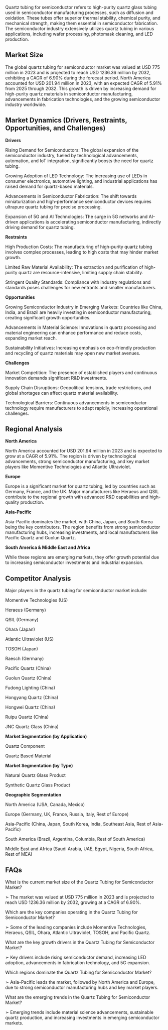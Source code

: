 Quartz tubing for semiconductor refers to high-purity quartz glass tubing used in semiconductor manufacturing processes, such as diffusion and oxidation. These tubes offer superior thermal stability, chemical purity, and mechanical strength, making them essential in semiconductor fabrication. The semiconductor industry extensively utilizes quartz tubing in various applications, including wafer processing, photomask cleaning, and LED production.

## Market Size
The global quartz tubing for semiconductor market was valued at USD 775 million in 2023 and is projected to reach USD 1236.36 million by 2032, exhibiting a CAGR of 6.90% during the forecast period. North America accounted for USD 201.94 million in 2023, with an expected CAGR of 5.91% from 2025 through 2032. This growth is driven by increasing demand for high-purity quartz materials in semiconductor manufacturing, advancements in fabrication technologies, and the growing semiconductor industry worldwide.

## Market Dynamics (Drivers, Restraints, Opportunities, and Challenges)

**Drivers**

Rising Demand for Semiconductors: The global expansion of the semiconductor industry, fueled by technological advancements, automation, and IoT integration, significantly boosts the need for quartz tubing.

Growing Adoption of LED Technology: The increasing use of LEDs in consumer electronics, automotive lighting, and industrial applications has raised demand for quartz-based materials.

Advancements in Semiconductor Fabrication: The shift towards miniaturization and high-performance semiconductor devices requires ultrapure quartz tubing for precise processing.

Expansion of 5G and AI Technologies: The surge in 5G networks and AI-driven applications is accelerating semiconductor manufacturing, indirectly driving demand for quartz tubing.

**Restraints**

High Production Costs: The manufacturing of high-purity quartz tubing involves complex processes, leading to high costs that may hinder market growth.

Limited Raw Material Availability: The extraction and purification of high-purity quartz are resource-intensive, limiting supply chain stability.

Stringent Quality Standards: Compliance with industry regulations and standards poses challenges for new entrants and smaller manufacturers.

**Opportunities**

Growing Semiconductor Industry in Emerging Markets: Countries like China, India, and Brazil are heavily investing in semiconductor manufacturing, creating significant growth opportunities.

Advancements in Material Science: Innovations in quartz processing and material engineering can enhance performance and reduce costs, expanding market reach.

Sustainability Initiatives: Increasing emphasis on eco-friendly production and recycling of quartz materials may open new market avenues.

**Challenges**

Market Competition: The presence of established players and continuous innovation demands significant R&D investments.

Supply Chain Disruptions: Geopolitical tensions, trade restrictions, and global shortages can affect quartz material availability.

Technological Barriers: Continuous advancements in semiconductor technology require manufacturers to adapt rapidly, increasing operational challenges.

## Regional Analysis

**North America**

North America accounted for USD 201.94 million in 2023 and is expected to grow at a CAGR of 5.91%. The region is driven by technological advancements, strong semiconductor manufacturing, and key market players like Momentive Technologies and Atlantic Ultraviolet.

**Europe**

Europe is a significant market for quartz tubing, led by countries such as Germany, France, and the UK. Major manufacturers like Heraeus and QSIL contribute to the regional growth with advanced R&D capabilities and high-quality production.

**Asia-Pacific**

Asia-Pacific dominates the market, with China, Japan, and South Korea being the key contributors. The region benefits from strong semiconductor manufacturing hubs, increasing investments, and local manufacturers like Pacific Quartz and Guolun Quartz.

**South America & Middle East and Africa**

While these regions are emerging markets, they offer growth potential due to increasing semiconductor investments and industrial expansion.

## Competitor Analysis

Major players in the quartz tubing for semiconductor market include:

Momentive Technologies (US)

Heraeus (Germany)

QSIL (Germany)

Ohara (Japan)

Atlantic Ultraviolet (US)

TOSOH (Japan)

Raesch (Germany)

Pacific Quartz (China)

Guolun Quartz (China)

Fudong Lighting (China)

Hongyang Quartz (China)

Hongwei Quartz (China)

Ruipu Quartz (China)

JNC Quartz Glass (China)

**Market Segmentation (by Application)**

Quartz Component

Quartz Based Material

**Market Segmentation (by Type)**

Natural Quartz Glass Product

Synthetic Quartz Glass Product

**Geographic Segmentation**

North America (USA, Canada, Mexico)

Europe (Germany, UK, France, Russia, Italy, Rest of Europe)

Asia-Pacific (China, Japan, South Korea, India, Southeast Asia, Rest of Asia-Pacific)

South America (Brazil, Argentina, Columbia, Rest of South America)

Middle East and Africa (Saudi Arabia, UAE, Egypt, Nigeria, South Africa, Rest of MEA)

## FAQs

What is the current market size of the Quartz Tubing for Semiconductor Market?

➣ The market was valued at USD 775 million in 2023 and is projected to reach USD 1236.36 million by 2032, growing at a CAGR of 6.90%.

Which are the key companies operating in the Quartz Tubing for Semiconductor Market?

➣ Some of the leading companies include Momentive Technologies, Heraeus, QSIL, Ohara, Atlantic Ultraviolet, TOSOH, and Pacific Quartz.

What are the key growth drivers in the Quartz Tubing for Semiconductor Market?

➣ Key drivers include rising semiconductor demand, increasing LED adoption, advancements in fabrication technology, and 5G expansion.

Which regions dominate the Quartz Tubing for Semiconductor Market?

➣ Asia-Pacific leads the market, followed by North America and Europe, due to strong semiconductor manufacturing hubs and key market players.

What are the emerging trends in the Quartz Tubing for Semiconductor Market?

➣ Emerging trends include material science advancements, sustainable quartz production, and increasing investments in emerging semiconductor markets.
